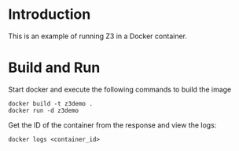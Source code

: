 # Introduction
This is an example of running Z3 in a Docker container.
# Build and Run
Start docker and execute the following commands to build the image
```
docker build -t z3demo .
docker run -d z3demo
```

Get the ID of the container from the response and view the logs:

```
docker logs <container_id>
```

